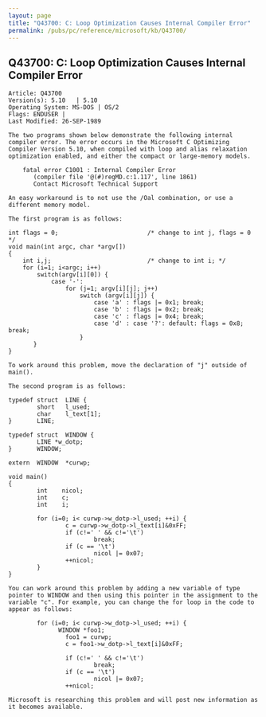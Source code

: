 ```yaml
---
layout: page
title: "Q43700: C: Loop Optimization Causes Internal Compiler Error"
permalink: /pubs/pc/reference/microsoft/kb/Q43700/
---
```


## Q43700: C: Loop Optimization Causes Internal Compiler Error

	Article: Q43700
	Version(s): 5.10   | 5.10
	Operating System: MS-DOS | OS/2
	Flags: ENDUSER |
	Last Modified: 26-SEP-1989
	
	The two programs shown below demonstrate the following internal
	compiler error. The error occurs in the Microsoft C Optimizing
	Compiler Version 5.10, when compiled with loop and alias relaxation
	optimization enabled, and either the compact or large-memory models.
	
	    fatal error C1001 : Internal Compiler Error
	       (compiler file '@(#)regMD.c:1.117', line 1861)
	       Contact Microsoft Technical Support
	
	An easy workaround is to not use the /Oal combination, or use a
	different memory model.
	
	The first program is as follows:
	
	int flags = 0;                         /* change to int j, flags = 0 */
	void main(int argc, char *argv[])
	{
	    int i,j;                           /* change to int i; */
	    for (i=1; i<argc; i++)
	        switch(argv[i][0]) {
	            case '-':
	                for (j=1; argv[i][j]; j++)
	                    switch (argv[i][j]) {
	                        case 'a' : flags |= 0x1; break;
	                        case 'b' : flags |= 0x2; break;
	                        case 'c' : flags |= 0x4; break;
	                        case 'd' : case '?': default: flags = 0x8; break;
	                    }
	       }
	}
	
	To work around this problem, move the declaration of "j" outside of
	main().
	
	The second program is as follows:
	
	typedef struct  LINE {
	        short   l_used;
	        char    l_text[1];
	}       LINE;
	
	typedef struct  WINDOW {
	        LINE *w_dotp;
	}       WINDOW;
	
	extern  WINDOW  *curwp;
	
	void main()
	{
	        int    nicol;
	        int    c;
	        int    i;
	
	        for (i=0; i< curwp->w_dotp->l_used; ++i) {
	                c = curwp->w_dotp->l_text[i]&0xFF;
	                if (c!=' ' && c!='\t')
	                        break;
	                if (c == '\t')
	                        nicol |= 0x07;
	                ++nicol;
	        }
	}
	
	You can work around this problem by adding a new variable of type
	pointer to WINDOW and then using this pointer in the assignment to the
	variable "c". For example, you can change the for loop in the code to
	appear as follows:
	
	        for (i=0; i< curwp->w_dotp->l_used; ++i) {
	              WINDOW *foo1;
	                foo1 = curwp;
	                c = foo1->w_dotp->l_text[i]&0xFF;
	
	                if (c!=' ' && c!='\t')
	                        break;
	                if (c == '\t')
	                        nicol |= 0x07;
	                ++nicol;
	
	Microsoft is researching this problem and will post new information as
	it becomes available.
